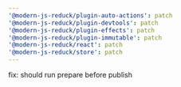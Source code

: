 ```yaml
---
'@modern-js-reduck/plugin-auto-actions': patch
'@modern-js-reduck/plugin-devtools': patch
'@modern-js-reduck/plugin-effects': patch
'@modern-js-reduck/plugin-immutable': patch
'@modern-js-reduck/react': patch
'@modern-js-reduck/store': patch
---
```


fix: should run prepare before publish
